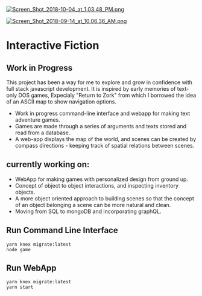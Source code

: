 <p align="center">
  
[![Screen_Shot_2018-10-04_at_1.03.48_PM.png](https://i.postimg.cc/sxfhF5c3/Screen_Shot_2018-10-04_at_1.03.48_PM.png)](https://postimg.cc/N9VMm9Sn)
  
[![Screen_Shot_2018-09-14_at_10.06.36_AM.png](https://i.postimg.cc/GhH4kLgg/Screen_Shot_2018-09-14_at_10.06.36_AM.png)](https://postimg.cc/2VNjYDDn)

</p>


# Interactive Fiction
## Work in Progress
This project has been a way for me to explore and grow in confidence with full stack javascript development. 
It is inspired by early memories of text-only DOS games, Expecialy "Return to Zork" from which I borrowed the idea of an ASCII map to show navigation options. 

- Work in progress command-line interface and webapp for making text adventure games.
- Games are made through a series of arguments and texts stored and read from a database.
- A web-app displays the map of the world, and scenes can be created by compass directions - keeping track of spatial       relations between scenes.

## currently working on:
- WebApp for making games with personalized design from ground up. 
- Concept of object to object interactions, and inspecting inventory objects. 
- A more object oriented approach to building scenes so that the concept of an object belonging a scene can be more natural and clean. 
- Moving from SQL to mongoDB and incorporating graphQL.

## Run Command Line Interface
```
yarn knex migrate:latest
node game
```

## Run WebApp
```
yarn knex migrate:latest
yarn start
```
